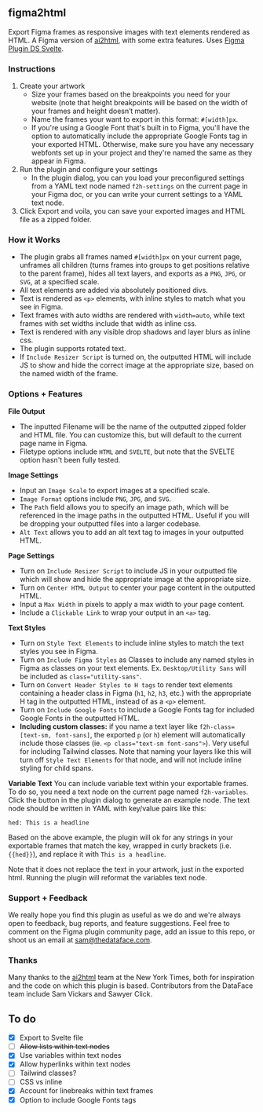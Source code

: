 ## figma2html

Export Figma frames as responsive images with text elements rendered as HTML. A Figma version of [ai2html](http://ai2html.org), with some extra features. Uses [Figma Plugin DS Svelte](https://github.com/thomas-lowry/figma-plugin-ds-svelte).

### Instructions

1. Create your artwork
    - Size your frames based on the breakpoints you need for your website (note that height breakpoints will be based on the width of your frames and height doesn’t matter).
    - Name the frames your want to export in this format: `#[width]px`.
    - If you're using a Google Font that's built in to Figma, you'll have the option to automatically include the appropriate Google Fonts tag in your exported HTML. Otherwise, make sure you have any necessary webfonts set up in your project and they're named the same as they appear in Figma.
2. Run the plugin and configure your settings
    - In the plugin dialog, you can you load your preconfigured settings from a YAML text node named `f2h-settings` on the current page in your Figma doc, or you can write your current settings to a YAML text node.
3. Click Export and voila, you can save your exported images and HTML file as a zipped folder.


### How it Works
- The plugin grabs all frames named `#[width]px` on your current page, unframes all children (turns frames into groups to get positions relative to the parent frame), hides all text layers, and exports as a `PNG`, `JPG`, or `SVG`, at a specified scale.
- All text elements are added via absolutely positioned divs.
- Text is rendered as `<p>` elements, with inline styles to match what you see in Figma.
- Text frames with auto widths are rendered with `width=auto`, while text frames with set widths include that width as inline css.
- Text is rendered with any visible drop shadows and layer blurs as inline css.
- The plugin supports rotated text.
- If `Include Resizer Script` is turned on, the outputted HTML will include JS to show and hide the correct image at the appropriate size, based on the named width of the frame.

### Options + Features
**File Output**
- The inputted Filename will be the name of the outputted zipped folder and HTML file. You can customize this, but will default to the current page name in Figma.
- Filetype options include `HTML` and `SVELTE`, but note that the SVELTE option hasn't been fully tested.

**Image Settings**
- Input an `Image Scale` to export images at a specified scale.
- `Image Format` options include `PNG`, `JPG`, and `SVG`.
- The `Path` field allows you to specify an image path, which will be referenced in the image paths in the outputted HTML. Useful if you will be dropping your outputted files into a larger codebase.
- `Alt Text` allows you to add an alt text tag to images in your outputted HTML.

**Page Settings**
- Turn on `Include Resizer Script` to include JS in your outputted file which will show and hide the appropriate image at the appropriate size.
- Turn on `Center HTML Output` to center your page content in the outputted HTML.
- Input a `Max Width` in pixels to apply a max width to your page content.
- Include a `Clickable Link` to wrap your output in an `<a>` tag.

**Text Styles**
- Turn on `Style Text Elements` to include inline styles to match the text styles you see in Figma.
- Turn on `Include Figma Styles` as Classes to include any named styles in Figma as classes on your text elements. Ex. `Desktop/Utility Sans` will be included as `class="utility-sans"`.
- Turn on `Convert Header Styles to H tags` to render text elements containing a header class in Figma (`h1`, `h2`, `h3`, etc.) with the appropriate H tag in the outputted HTML, instead of as a `<p>` element.
- Turn on `Include Google Fonts` to include a Google Fonts tag for included Google Fonts in the outputted HTML.
- **Including custom classes:** if you name a text layer like `f2h-class=[text-sm, font-sans]`, the exported `p` (or `h`) element will automatically include those classes (ie. `<p class="text-sm font-sans">`). Very useful for including Tailwind classes. Note that naming your layers like this will turn off `Style Text Elements` for that node, and will not include inline styling for child spans.

**Variable Text**
You can include variable text within your exportable frames. To do so, you need a text node on the current page named `f2h-variables`. Click the button in the plugin dialog to generate an example node. The text node should be written in YAML with key/value pairs like this:
```
hed: This is a headline
```
Based on the above example, the plugin will ok for any strings in your exportable frames that match the key, wrapped in curly brackets (i.e. `{{hed}}`), and replace it with `This is a headline`. 

Note that it does not replace the text in your artwork, just in the exported html. Running the plugin will reformat the variables text node.


### Support + Feedback
We really hope you find this plugin as useful as we do and we're always open to feedback, bug reports, and feature suggestions. Feel free to comment on the Figma plugin community page, add an issue to this repo, or shoot us an email at sam@thedataface.com.

### Thanks
Many thanks to the [ai2html](http://ai2html.org) team at the New York Times, both for inspiration and the code on which this plugin is based. Contributors from the DataFace team include Sam Vickars and Sawyer Click.



## To do

- [x] Export to Svelte file
- [ ] ~~Allow lists within text nodes~~
- [x] Use variables within text nodes
- [x] Allow hyperlinks within text nodes
- [ ] Tailwind classes?
- [ ] CSS vs inline
- [x] Account for linebreaks within text frames
- [x] Option to include Google Fonts tags